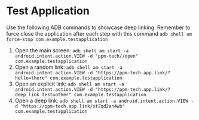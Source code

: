 # Test Application

Use the following ADB commands to showcase deep linking. Remember to force close the application after each step with this command ```adb shell am force-stop com.example.testapplication```

1. Open the main screen: ```adb shell am start -a android.intent.action.VIEW -d "ppm-tech//open" com.example.testapplication```
2. Open a random link: ```adb shell am start -a android.intent.action.VIEW -d "https://ppm-tech.app.link/?hello=there" com.example.testapplication```
3. Open an explicit link: ```adb shell am start -a android.intent.action.VIEW -d "https://ppm-tech.app.link/?deep_link_test=other" com.example.testapplication```
4. Open a deep link: ```adb shell am start -a android.intent.action.VIEW -d "https://ppm-tech.app.link/xtZqd2an4wb" com.example.testapplication```
